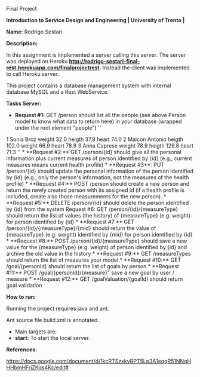 Final Project

**Introduction to Service Design and Engineering | University of Trento |** 

**Name:** Rodrigo Sestari

**Description:**

In this assignment is implemented a server calling this server. 
The server was deployed on Heroku **http://rodrigo-sestari-final-rest.herokuapp.com/finalprojectrest**.
Instead the client was implemented to call Heroku server. 

This project contains a database management system with internal database MySQL and a Rest WebService.





**Tasks Server:**


* **Request #1:** GET /person should list all the people (see above Person model to know what data to return here) in your database (wrapped under the root element "people")
''
<?xml version="1.0" encoding="UTF-8" standalone="yes"?>
<people>
    <person>
        <idPerson>1</idPerson>
        <firstname>Sonia</firstname>
        <lastname>Broz</lastname>
        <healthProfile>
            <measureType>
                <measure>weight</measure>
                <value>32.0</value>
            </measureType>
            <measureType>
                <measure>heigth</measure>
                <value>37.8</value>
            </measureType>
            <measureType>
                <measure>heart</measure>
                <value>74.0</value>
            </measureType>
        </healthProfile>
    </person>
    <person>
        <idPerson>2</idPerson>
        <firstname>Maicon</firstname>
        <lastname>Antonio</lastname>
        <healthProfile>
            <measureType>
                <measure>heigth</measure>
                <value>102.0</value>
            </measureType>
            <measureType>
                <measure>weight</measure>
                <value>66.9</value>
            </measureType>
            <measureType>
                <measure>heart</measure>
                <value>78.9</value>
            </measureType>
        </healthProfile>
    </person>
    <person>
        <idPerson>3</idPerson>
        <firstname>Anna</firstname>
        <lastname>Caprese</lastname>
        <healthProfile>
            <measureType>
                <measure>weight</measure>
                <value>78.9</value>
            </measureType>
            <measureType>
                <measure>heigth</measure>
                <value>129.8</value>
            </measureType>
            <measureType>
                <measure>heart</measure>
                <value>71.3</value>
            </measureType>
        </healthProfile>
    </person>
</people>
''
* **Request #2:** GET /person/{id} should give all the personal information plus current measures of person identified by {id} (e.g., current measures means current health profile)
* **Request #3**: PUT /person/{id} should update the personal information of the person identified by {id} (e.g., only the person's information, not the measures of the health profile)
* **Request #4:** POST /person should create a new person and return the newly created person with its assigned id (if a health profile is included, create also those measurements for the new person).
* **Request #5:** DELETE /person/{id} should delete the person identified by {id} from the system
Request #6: GET /person/{id}/{measureType} should return the list of values (the history) of {measureType} (e.g. weight) for person identified by {id}
* **Request #7:** GET /person/{id}/{measureType}/{mid} should return the value of {measureType} (e.g. weight) identified by {mid} for person identified by {id}
* **Request #8:** POST /person/{id}/{measureType} should save a new value for the {measureType} (e.g. weight) of person identified by {id} and archive the old value in the history
* **Request #9:** GET /measureTypes should return the list of measures your model
* **Request #10:** GET /goal/{personId} should return the list of goals by person
* **Request #11:** POST /goal/{personId}/{measure}" save a new goal by user / measure
* **Request #12:** GET /goalValuation/{goalId} should return goal validation



**How to run:**

Running the project requires java and ant.

Ant source file build.xml is annotated. 
* Main targets are: 
* **start:** To start the local server.





**References:**

https://docs.google.com/document/d/1kcRTSzxkvRPT5Lp3A1eqqR51NNqHHHbmHFrjZKqs4Kc/edit#

